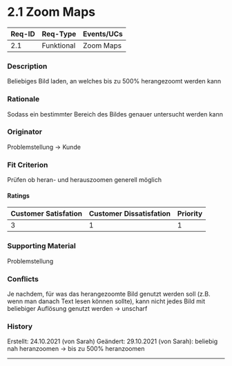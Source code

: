 # 2.1 Zoom Maps

| Req-ID | Req-Type | Events/UCs |
|--------|----------|------------|
| 2.1    |Funktional|Zoom Maps   |

### Description
Beliebiges Bild laden, an welches bis zu 500% herangezoomt werden kann

### Rationale
Sodass ein bestimmter Bereich des Bildes genauer untersucht werden kann

### Originator
Problemstellung -> Kunde

### Fit Criterion
Prüfen ob heran- und herauszoomen generell möglich

#### Ratings
| Customer Satisfation | Customer Dissatisfation | Priority |
|----------------------|-------------------------|----------|
| 3                    | 1                       | 1        |

### Supporting Material
 Problemstellung

### Conflicts
Je nachdem, für was das herangezoomte Bild genutzt werden soll (z.B. wenn man danach Text lesen können sollte), kann nicht jedes Bild mit beliebiger Auflösung genutzt werden -> unscharf

### History
Erstellt: 24.10.2021 (von Sarah)
Geändert: 29.10.2021 (von Sarah): beliebig nah heranzoomen -> bis zu 500% heranzoomen

---
